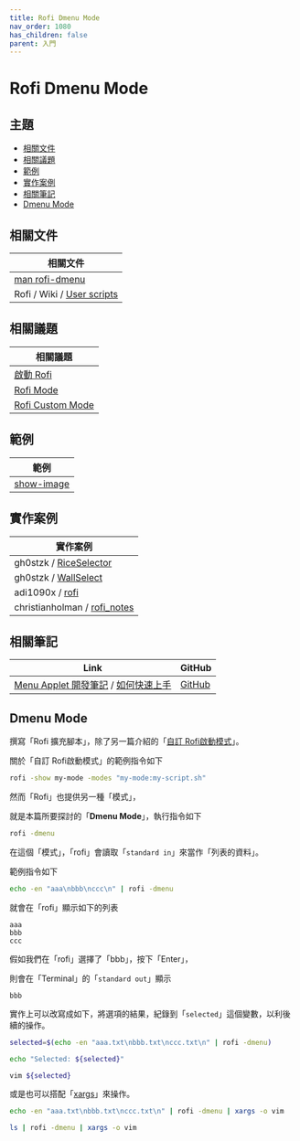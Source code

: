 ```yaml
---
title: Rofi Dmenu Mode
nav_order: 1080
has_children: false
parent: 入門
---
```



# Rofi Dmenu Mode




## 主題

* [相關文件](#相關文件)
* [相關議題](#相關議題)
* [範例](#範例)
* [實作案例](#實作案例)
* [相關筆記](#相關筆記)
* [Dmenu Mode](#dmenu-,ode)




## 相關文件

| 相關文件 |
| ------- |
| [man rofi-dmenu](https://github.com/davatorium/rofi/blob/next/doc/rofi-dmenu.5.markdown) |
| Rofi / Wiki / [User scripts](https://github.com/davatorium/rofi/wiki/User-scripts) |




## 相關議題

| 相關議題 |
| ------- |
| [啟動 Rofi](https://samwhelp.github.io/note-about-rofi/read/start/launch-rofi.html) |
| [Rofi Mode](https://samwhelp.github.io/note-about-rofi/read/start/rofi-mode.html) |
| [Rofi Custom Mode](https://samwhelp.github.io/note-about-rofi/read/start/rofi-custom-mode.html) |




## 範例

| 範例 |
| ------- |
| [show-image](https://github.com/samwhelp/note-about-rofi/tree/demo/_demo/quick-start/script/show-image/demo-start) |




## 實作案例

| 實作案例 |
| ------- |
| gh0stzk / [RiceSelector](https://github.com/gh0stzk/dotfiles/blob/master/config/bspwm/src/RiceSelector#L50-L51) |
| gh0stzk / [WallSelect](https://github.com/gh0stzk/dotfiles/blob/master/config/bspwm/src/WallSelect#L52) |
| adi1090x / [rofi](https://github.com/adi1090x/rofi) |
| christianholman / [rofi_notes](https://github.com/christianholman/rofi_notes) |




## 相關筆記

| Link | GitHub |
| ---- | ------ |
| [Menu Applet 開發筆記](https://samwhelp.github.io/note-about-menu-applet/) / [如何快速上手](https://samwhelp.github.io/note-about-menu-applet/read/start.html#%E5%A6%82%E4%BD%95%E5%BF%AB%E9%80%9F%E4%B8%8A%E6%89%8B) | [GitHub](https://github.com/samwhelp/note-about-menu-applet) |




## Dmenu Mode

撰寫「Rofi 擴充腳本」，除了另一篇介紹的「[自訂 Rofi啟動模式](https://samwhelp.github.io/note-about-rofi/read/start/rofi-custom-mode.html#%E7%AF%84%E4%BE%8B%E4%B8%80)」。

關於「自訂 Rofi啟動模式」的範例指令如下

``` sh
rofi -show my-mode -modes "my-mode:my-script.sh"
```

然而「Rofi」也提供另一種「模式」，

就是本篇所要探討的「**Dmenu Mode**」，執行指令如下

``` sh
rofi -dmenu
```

在這個「模式」，「rofi」會讀取「`standard in`」來當作「列表的資料」。

範例指令如下

``` sh
echo -en "aaa\nbbb\nccc\n" | rofi -dmenu
```

就會在「rofi」顯示如下的列表

```
aaa
bbb
ccc
```

假如我們在「rofi」選擇了「bbb」，按下「Enter」，

則會在「Terminal」的「`standard out`」顯示

```
bbb
```

實作上可以改寫成如下，將選項的結果，紀錄到「`selected`」這個變數，以利後續的操作。

``` sh
selected=$(echo -en "aaa.txt\nbbb.txt\nccc.txt\n" | rofi -dmenu)

echo "Selected: ${selected}"

vim ${selected}
```

或是也可以搭配「[xargs](https://manpages.ubuntu.com/manpages/noble/en/man1/xargs.1.html)」來操作。

``` sh
echo -en "aaa.txt\nbbb.txt\nccc.txt\n" | rofi -dmenu | xargs -o vim
```



``` sh
ls | rofi -dmenu | xargs -o vim
```
